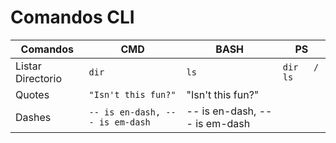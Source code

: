 # Comandos CLI
|Comandos         |CMD                            |BASH                         |PS                      |
|-----------------|-------------------------------|-----------------------------|------------------------|
|Listar Directorio|`dir`                            |`ls`                           |`dir   /   ls`
|Quotes           |`"Isn't this fun?"`            |"Isn't this fun?"            |
|Dashes           |`-- is en-dash, --- is em-dash`|-- is en-dash, --- is em-dash|